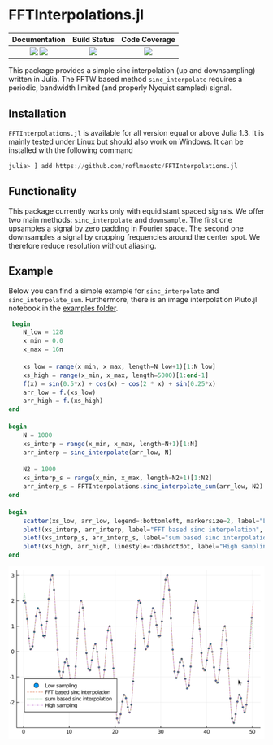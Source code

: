 # FFTInterpolations.jl

| **Documentation**                       | **Build Status**                          | **Code Coverage**               |
|:---------------------------------------:|:-----------------------------------------:|:-------------------------------:|
| [![][docs-stable-img]][docs-stable-url] [![][docs-dev-img]][docs-dev-url] | [![][CI-img]][CI-url] | [![][codecov-img]][codecov-url] |


This package provides a simple sinc interpolation (up and downsampling) written in Julia.
The FFTW based method `sinc_interpolate` requires a periodic, bandwidth limited (and properly Nyquist sampled) signal.

## Installation
`FFTInterpolations.jl` is available for all version equal or above Julia 1.3. It is mainly tested under Linux but should also work on Windows.
It can be installed with the following command

```julia
julia> ] add https://github.com/roflmaostc/FFTInterpolations.jl
```

## Functionality
This package currently works only with equidistant spaced signals. We offer two main methods: `sinc_interpolate` and `downsample`.
The first one upsamples a signal by zero padding in Fourier space.
The second one downsamples a signal by cropping frequencies around the center spot. We therefore reduce resolution without aliasing. 


## Example
Below you can find a simple example for `sinc_interpolate` and `sinc_interpolate_sum`.
Furthermore, there is an image interpolation Pluto.jl notebook in the [examples folder](examples/).

```julia
 begin
	N_low = 128
	x_min = 0.0
	x_max = 16π
	
	xs_low = range(x_min, x_max, length=N_low+1)[1:N_low]
	xs_high = range(x_min, x_max, length=5000)[1:end-1]
	f(x) = sin(0.5*x) + cos(x) + cos(2 * x) + sin(0.25*x)
	arr_low = f.(xs_low)
	arr_high = f.(xs_high)
end

begin
	N = 1000
	xs_interp = range(x_min, x_max, length=N+1)[1:N]
	arr_interp = sinc_interpolate(arr_low, N)

	N2 = 1000
	xs_interp_s = range(x_min, x_max, length=N2+1)[1:N2]
	arr_interp_s = FFTInterpolations.sinc_interpolate_sum(arr_low, N2)
end

begin
	scatter(xs_low, arr_low, legend=:bottomleft, markersize=2, label="Low sampling")
	plot!(xs_interp, arr_interp, label="FFT based sinc interpolation", linestyle=:dash)
	plot!(xs_interp_s, arr_interp_s, label="sum based sinc interpolation", linestyle=:dot)
	plot!(xs_high, arr_high, linestyle=:dashdotdot, label="High sampling")
end
```
![](examples/plot.png)



[docs-dev-img]: https://img.shields.io/badge/docs-dev-pink.svg 
[docs-dev-url]: https://roflmaostc.github.io/FFTInterpolations.jl/dev/ 

[docs-stable-img]: https://img.shields.io/badge/docs-stable-darkgreen.svg 
[docs-stable-url]: https://roflmaostc.github.io/FFTInterpolations.jl/stable/

[CI-img]: https://github.com/roflmaostc/FFTInterpolations.jl/workflows/CI/badge.svg
[CI-url]: https://github.com/roflmaostc/FFTInterpolations.jl/actions?query=workflow%3ACI 

[codecov-img]: https://codecov.io/gh/roflmaostc/FFTInterpolations.jl/branch/main/graph/badge.svg
[codecov-url]: https://codecov.io/gh/roflmaostc/FFTInterpolations.jl

